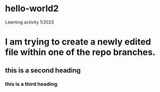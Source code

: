 # hello-world2
Learning activity 1/2023

# I am trying to create a newly edited file within one of the repo branches.

## this is a second heading
### this is a third heading

